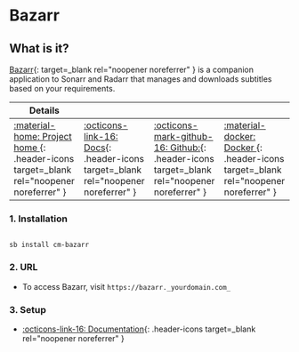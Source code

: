 # Bazarr

## What is it?

[Bazarr](https://www.bazarr.media/){: target=_blank rel="noopener noreferrer" } is a companion application to Sonarr and Radarr that manages and downloads subtitles based on your requirements.

| Details     |             |             |             |
|-------------|-------------|-------------|-------------|
| [:material-home: Project home ](https://www.bazarr.media/){: .header-icons target=_blank rel="noopener noreferrer" } | [:octicons-link-16: Docs](https://wiki.bazarr.media/){: .header-icons target=_blank rel="noopener noreferrer" } | [:octicons-mark-github-16: Github:](https://github.com/hotio/bazarr){: .header-icons target=_blank rel="noopener noreferrer" } | [:material-docker: Docker ](https://hub.docker.com/r/hotio/bazarr){: .header-icons target=_blank rel="noopener noreferrer" }|

### 1. Installation

``` shell

sb install cm-bazarr

```

### 2. URL

- To access Bazarr, visit `https://bazarr._yourdomain.com_`

### 3. Setup

- [:octicons-link-16: Documentation](https://wiki.bazarr.media/){: .header-icons target=_blank rel="noopener noreferrer" }
